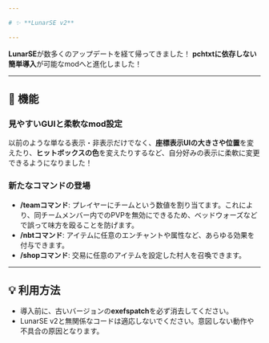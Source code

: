 ```yaml
---

# ✨ **LunarSE v2**

---
```


**LunarSE**が数多くのアップデートを経て帰ってきました！
**pchtxtに依存しない簡単導入**が可能なmodへと進化しました！

---

## 🌟 機能

### 見やすいGUIと柔軟なmod設定

以前のような単なる表示・非表示だけでなく、**座標表示UIの大きさや位置**を変えたり、**ヒットボックスの色**を変えたりするなど、自分好みの表示に柔軟に変更できるようになりました！

### 新たなコマンドの登場

-   **/teamコマンド**: プレイヤーにチームという数値を割り当てます。これにより、同チームメンバー内でのPVPを無効にできるため、ベッドウォーズなどで誤って味方を殴ることを防げます。
-   **/nbtコマンド**: アイテムに任意のエンチャントや属性など、あらゆる効果を付与できます。
-   **/shopコマンド**: 交易に任意のアイテムを設定した村人を召喚できます。

---

## 💡 利用方法

-   導入前に、古いバージョンの**exefspatch**を必ず消去してください。
-   LunarSE v2と無関係なコードは適応しないでください。意図しない動作や不具合の原因となります。
